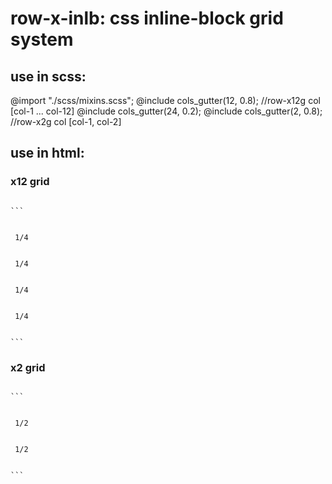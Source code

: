# row-x-inlb: css inline-block grid system
## use in scss: 
  @import "./scss/mixins.scss"; 
  @include cols_gutter(12, 0.8); //row-x12g col [col-1 ... col-12]
  @include cols_gutter(24, 0.2);
  @include cols_gutter(2, 0.8);  //row-x2g col [col-1, col-2]

## use in html:  
### x12 grid
<code>
```
<div class="row-x12g">
	<div class="col col-3"> 1/4 </div>
	<div class="col col-3"> 1/4 </div>
	<div class="col col-3"> 1/4 </div>
	<div class="col col-3"> 1/4 </div>
</div>
```
</code>

### x2 grid
<code>
```
<div class="row-x2g">
	<div class="col col-1"> 1/2 </div>
	<div class="col col-1"> 1/2 </div>
</div>
```
</code>
